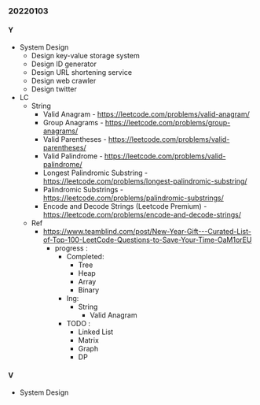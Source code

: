 ### 20220103

#### Y
- System Design
  - Design key-value storage system
  - Design ID generator
  - Design URL shortening service
  - Design web crawler
  - Design twitter
- LC
  - String
    - Valid Anagram - https://leetcode.com/problems/valid-anagram/
    - Group Anagrams - https://leetcode.com/problems/group-anagrams/
    - Valid Parentheses - https://leetcode.com/problems/valid-parentheses/
    - Valid Palindrome - https://leetcode.com/problems/valid-palindrome/
    - Longest Palindromic Substring - https://leetcode.com/problems/longest-palindromic-substring/
    - Palindromic Substrings - https://leetcode.com/problems/palindromic-substrings/
    - Encode and Decode Strings (Leetcode Premium) - https://leetcode.com/problems/encode-and-decode-strings/
  - Ref
    - https://www.teamblind.com/post/New-Year-Gift---Curated-List-of-Top-100-LeetCode-Questions-to-Save-Your-Time-OaM1orEU
      - progress :
        - Completed:
          - Tree
          - Heap
          - Array
          - Binary
        - Ing:
          - String
            - Valid Anagram
        - TODO :
          - Linked List
          - Matrix
          - Graph
          - DP

#### V
- System Design
